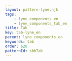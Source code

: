 ```yaml
---
layout: pattern-lyne.njk
tags: 
    - lyne_components_en
    - lyne_components_tab_en
title: Tab
key: tab-lyne_en
parent: lyne_components_en
keywords: tab
order: 620
patternId: sbbTab
---
```

